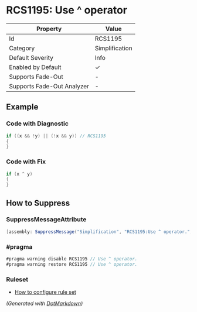 # RCS1195: Use ^ operator

| Property                    | Value          |
| --------------------------- | -------------- |
| Id                          | RCS1195        |
| Category                    | Simplification |
| Default Severity            | Info           |
| Enabled by Default          | &#x2713;       |
| Supports Fade\-Out          | \-             |
| Supports Fade\-Out Analyzer | \-             |

## Example

### Code with Diagnostic

```csharp
if ((x && !y) || (!x && y)) // RCS1195
{
}
```

### Code with Fix

```csharp
if (x ^ y)
{
}
```

## How to Suppress

### SuppressMessageAttribute

```csharp
[assembly: SuppressMessage("Simplification", "RCS1195:Use ^ operator.", Justification = "<Pending>")]
```

### \#pragma

```csharp
#pragma warning disable RCS1195 // Use ^ operator.
#pragma warning restore RCS1195 // Use ^ operator.
```

### Ruleset

* [How to configure rule set](../HowToConfigureAnalyzers.md)

*\(Generated with [DotMarkdown](http://github.com/JosefPihrt/DotMarkdown)\)*
